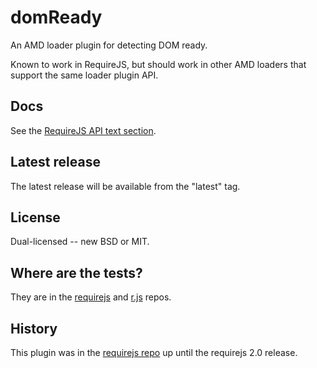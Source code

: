 # domReady

An AMD loader plugin for detecting DOM ready. 

Known to work in RequireJS, but should work in other
AMD loaders that support the same loader plugin API.

## Docs

See the [RequireJS API text section](http://requirejs.org/docs/api.html#pageload).

## Latest release

The latest release will be available from the "latest" tag.

## License

Dual-licensed -- new BSD or MIT.

## Where are the tests?

They are in the [requirejs](https://github.com/jrburke/requirejs) and
[r.js](https://github.com/jrburke/r.js) repos.

## History

This plugin was in the [requirejs repo](https://github.com/jrburke/requirejs)
up until the requirejs 2.0 release.
